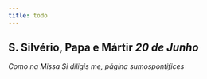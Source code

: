 ```yaml
---
title: todo
---
```

<h2 class="text-center">S. Silvério, Papa e Mártir <em>20 de Junho</em></h2>

<em>Como na Missa Si díligis me, página sumospontifices</em>
